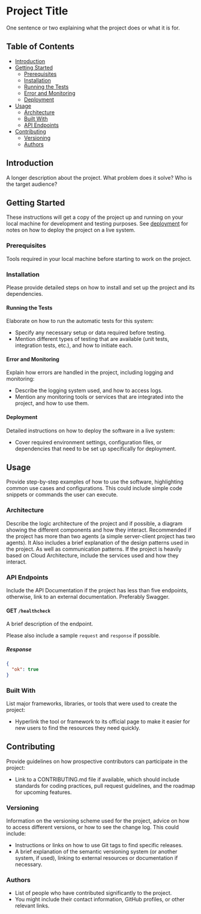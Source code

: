 # Project Title

One sentence or two explaining what the project does or what it is for.

## Table of Contents

- [Introduction](#introduction)
- [Getting Started](#getting-started)
  - [Prerequisites](#prerequisites)
  - [Installation](#installation)
  - [Running the Tests](#running-the-tests)
  - [Error and Monitoring](#error-and-monitoring)
  - [Deployment](#deployment)
- [Usage](#usage)
  - [Architecture](#architecture)
  - [Built With](#built-with)
  - [API Endpoints](#api-endpoints)
- [Contributing](#contributing)
  - [Versioning](#versioning)
  - [Authors](#authors)

## Introduction

A longer description about the project. What problem does it solve? Who is the target audience?

## Getting Started

These instructions will get a copy of the project up and running on your local machine for development and testing purposes. See [deployment](#deployment) for notes on how to deploy the project on a live system.

### Prerequisites

Tools required in your local machine before starting to work on the project.

### Installation

Please provide detailed steps on how to install and set up the project and its dependencies.

#### **Running the Tests**

Elaborate on how to run the automatic tests for this system:

- Specify any necessary setup or data required before testing.
- Mention different types of testing that are available (unit tests, integration tests, etc.), and how to initiate each.

#### **Error and Monitoring**

Explain how errors are handled in the project, including logging and monitoring:

- Describe the logging system used, and how to access logs.
- Mention any monitoring tools or services that are integrated into the project, and how to use them.

#### **Deployment**

Detailed instructions on how to deploy the software in a live system:

- Cover required environment settings, configuration files, or dependencies that need to be set up specifically for deployment.

## Usage

Provide step-by-step examples of how to use the software, highlighting common use cases and configurations. This could include simple code snippets or commands the user can execute.

### **Architecture**

Describe the logic architecture of the project and if possible, a diagram showing the different components and how they interact. Recommended if the project has more than two agents (a simple server-client project has two agents).
It Also includes a brief explanation of the design patterns used in the project. As well as communication patterns.
If the project is heavily based on Cloud Architecture, include the services used and how they interact.

### API Endpoints

Include the API Documentation if the project has less than five endpoints, otherwise, link to an external documentation. Preferably Swagger.

#### GET `/healthcheck`

A brief description of the endpoint.

Please also include a sample `request` and `response` if possible.

##### **Response**

```json
{
  "ok": true
}
```

### **Built With**

List major frameworks, libraries, or tools that were used to create the project:

- Hyperlink the tool or framework to its official page to make it easier for new users to find the resources they need quickly.

## **Contributing**

Provide guidelines on how prospective contributors can participate in the project:

- Link to a CONTRIBUTING.md file if available, which should include standards for coding practices, pull request guidelines, and the roadmap for upcoming features.

### **Versioning**

Information on the versioning scheme used for the project, advice on how to access different versions, or how to see the change log. This could include:

- Instructions or links on how to use Git tags to find specific releases.
- A brief explanation of the semantic versioning system (or another system, if used), linking to external resources or documentation if necessary.

### **Authors**

- List of people who have contributed significantly to the project.
- You might include their contact information, GitHub profiles, or other relevant links.
